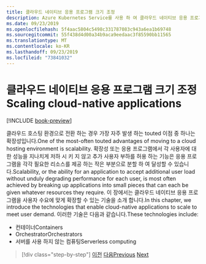 ```yaml
---
title: 클라우드 네이티브 응용 프로그램 크기 조정
description: Azure Kubernetes Service를 사용 하 여 클라우드 네이티브 응용 프로그램을 확장 하 고 비용 효율적인 방식으로 사용자 수요를 충족 하도록 Azure Functions.
ms.date: 09/23/2019
ms.openlocfilehash: 5f4aac5804c5498c331787083c943a6ea1b69748
ms.sourcegitcommit: 55f438d4d00a34b9aca9eedaac3f85590bb11565
ms.translationtype: MT
ms.contentlocale: ko-KR
ms.lasthandoff: 09/23/2019
ms.locfileid: "73841032"
---
```

# <a name="scaling-cloud-native-applications"></a><span data-ttu-id="f2570-103">클라우드 네이티브 응용 프로그램 크기 조정</span><span class="sxs-lookup"><span data-stu-id="f2570-103">Scaling cloud-native applications</span></span>

[!INCLUDE [book-preview](../../../includes/book-preview.md)]

<span data-ttu-id="f2570-104">클라우드 호스팅 환경으로 전환 하는 경우 가장 자주 발생 하는 touted 이점 중 하나는 확장성입니다.</span><span class="sxs-lookup"><span data-stu-id="f2570-104">One of the most-often touted advantages of moving to a cloud hosting environment is scalability.</span></span> <span data-ttu-id="f2570-105">확장성 또는 응용 프로그램에서 각 사용자에 대 한 성능을 지나치게 저하 시 키 지 않고 추가 사용자 부하를 허용 하는 기능은 응용 프로그램을 각각 필요한 리소스를 제공 하는 작은 부분으로 분할 하 여 달성할 수 있습니다.</span><span class="sxs-lookup"><span data-stu-id="f2570-105">Scalability, or the ability for an application to accept additional user load without unduly degrading performance for each user, is most often achieved by breaking up applications into small pieces that can each be given whatever resources they require.</span></span> <span data-ttu-id="f2570-106">이 장에서는 클라우드 네이티브 응용 프로그램을 사용자 수요에 맞게 확장할 수 있는 기술을 소개 합니다.</span><span class="sxs-lookup"><span data-stu-id="f2570-106">In this chapter, we introduce the technologies that enable cloud-native applications to scale to meet user demand.</span></span> <span data-ttu-id="f2570-107">이러한 기술은 다음과 같습니다.</span><span class="sxs-lookup"><span data-stu-id="f2570-107">These technologies include:</span></span>

- <span data-ttu-id="f2570-108">컨테이너</span><span class="sxs-lookup"><span data-stu-id="f2570-108">Containers</span></span>
- <span data-ttu-id="f2570-109">Orchestrator</span><span class="sxs-lookup"><span data-stu-id="f2570-109">Orchestrators</span></span>
- <span data-ttu-id="f2570-110">서버를 사용 하지 않는 컴퓨팅</span><span class="sxs-lookup"><span data-stu-id="f2570-110">Serverless computing</span></span>

>[!div class="step-by-step"]
><span data-ttu-id="f2570-111">[이전](centralized-configuration.md)
>[다음](leverage-containers-orchestrators.md)</span><span class="sxs-lookup"><span data-stu-id="f2570-111">[Previous](centralized-configuration.md)
[Next](leverage-containers-orchestrators.md)</span></span>
